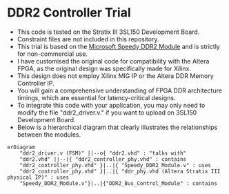 # DDR2 Controller Trial

* This code is tested on the Stratix III 3SL150 Development Board.
* Constraint files are not included in this repository.
* This trial is based on the [Microsoft Speedy DDR2 Module](https://www.microsoft.com/en-us/research/wp-content/uploads/2016/02/The20Speedy20DDR220Controller20For20FPGAs20ERSA20200920Final.pdf) and is strictly for non-commercial use. 
* I have customised the original code for compatibility with the Altera FPGA, as the original design was specifically made for Xilinx.
* This design does not employ Xilinx MIG IP or the Altera DDR Memory Controller IP. 
* You will gain a comprehensive understanding of FPGA DDR architecture timings, which are essential for latency-critical designs.
* To integrate this code with your application, you may only need to modify the file "ddr2_driver.v." if you want to upload on 3SL150 Development Board.
* Below is a hierarchical diagram that clearly illustrates the relationships between the modules.





```mermaid
erDiagram
    "ddr2_driver.v (FSM)" ||--o{ "ddr2.vhd" : "talks with"
    "ddr2.vhd" ||--|{ "ddr2_controller_phy.vhd" : contains
    "ddr2_controller_phy.vhd" }|..|{ "Speedy_DDR2_Module.v" : uses
    "ddr2_controller_phy.vhd" }|..|{ "ddr_phy.vhd (Altera Stratix III physical IP)" : uses
    "Speedy_DDR2_Module.v"}|..|{"DDR2_Bus_Control_Module" : contains
```
